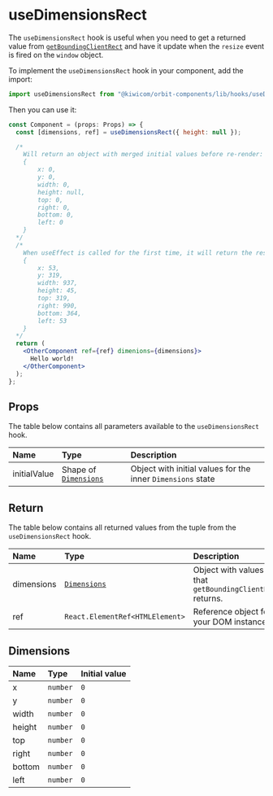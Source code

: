 # useDimensionsRect

The `useDimensionsRect` hook is useful when you need to get a returned value from [`getBoundingClientRect`](https://developer.mozilla.org/en-US/docs/Web/API/Element/getBoundingClientRect) and have it update when the `resize` event is fired on the `window` object.

To implement the `useDimensionsRect` hook in your component, add the import:

```jsx
import useDimensionsRect from "@kiwicom/orbit-components/lib/hooks/useDimensionsRect";
```

Then you can use it:

```jsx
const Component = (props: Props) => {
  const [dimensions, ref] = useDimensionsRect({ height: null });

  /*
    Will return an object with merged initial values before re-render:
    {
        x: 0,
        y: 0,
        width: 0,
        height: null,
        top: 0,
        right: 0,
        bottom: 0,
        left: 0
    }
  */
  /*
    When useEffect is called for the first time, it will return the result of the getBoundingClientRect function:
    {
        x: 53,
        y: 319,
        width: 937,
        height: 45,
        top: 319,
        right: 990,
        bottom: 364,
        left: 53
    }
  */
  return (
    <OtherComponent ref={ref} dimenions={dimensions}>
      Hello world!
    </OtherComponent>
  );
};
```

## Props

The table below contains all parameters available to the `useDimensionsRect` hook.

| Name         | Type                                 | Description                                                 |
| :----------- | :----------------------------------- | :---------------------------------------------------------- |
| initialValue | Shape of [`Dimensions`](#dimensions) | Object with initial values for the inner `Dimensions` state |

## Return

The table below contains all returned values from the tuple from the `useDimensionsRect` hook.

| Name       | Type                            | Description                                              |
| :--------- | :------------------------------ | :------------------------------------------------------- |
| dimensions | [`Dimensions`](#dimensions)     | Object with values that `getBoundingClientRect` returns. |
| ref        | `React.ElementRef<HTMLElement>` | Reference object for your DOM instance.                  |

## Dimensions

| Name   | Type     | Initial value |
| :----- | :------- | :------------ |
| x      | `number` | `0`           |
| y      | `number` | `0`           |
| width  | `number` | `0`           |
| height | `number` | `0`           |
| top    | `number` | `0`           |
| right  | `number` | `0`           |
| bottom | `number` | `0`           |
| left   | `number` | `0`           |
